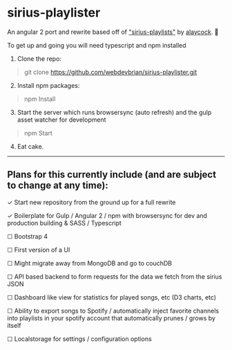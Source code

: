# sirius-playlister
An angular 2 port and rewrite based off of ["sirius-playlists"](https://github.com/alaycock/sirius-playlists) by [alaycock](https://github.com/alaycock). 🎉

To get up and going you will need typescript and npm installed

1. Clone the repo:
> git clone https://github.com/webdevbrian/sirius-playlister.git

2. Install npm packages:
> npm Install

3. Start the server which runs browsersync (auto refresh) and the gulp asset watcher for development
> npm Start

4. Eat cake.

***

## Plans for this currently include (and are subject to change at any time):

✓ Start new repository from the ground up for a full rewrite

✓ Boilerplate for Gulp / Angular 2 / npm with browsersync for dev and production building & SASS / Typescript

☐ Bootstrap 4

☐ First version of a UI

☐ Might migrate away from MongoDB and go to couchDB

☐ API based backend to form requests for the data we fetch from the sirius JSON

☐ Dashboard like view for statistics for played songs, etc (D3 charts, etc)

☐ Ability to export songs to Spotify / automatically inject favorite channels into playlists in your spotify account that automatically prunes / grows by itself

☐ Localstorage for settings / configuration options
